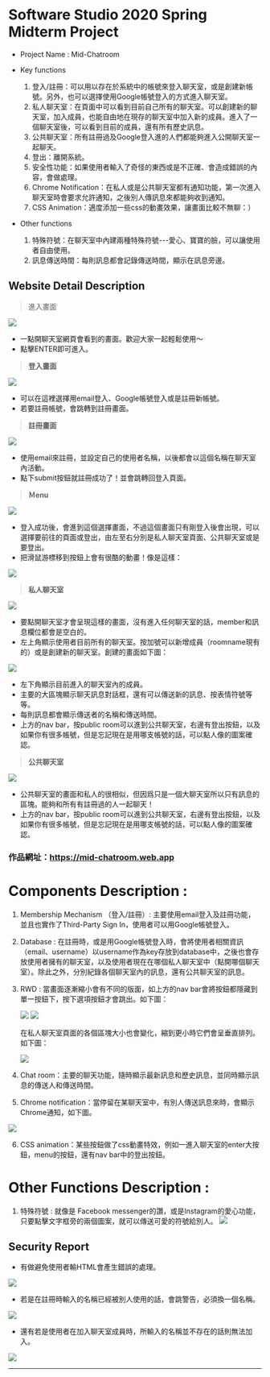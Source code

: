 # Software Studio 2020 Spring Midterm Project

* Project Name : Mid-Chatroom
* Key functions
    1. 登入/註冊：可以用以存在於系統中的帳號來登入聊天室，或是創建新帳號。另外，也可以選擇使用Google帳號登入的方式進入聊天室。
    2. 私人聊天室：在頁面中可以看到目前自己所有的聊天室。可以創建新的聊天室，加入成員，也能自由地在現存的聊天室中加入新的成員。進入了一個聊天室後，可以看到目前的成員，還有所有歷史訊息。
    3. 公共聊天室：所有註冊過及Google登入進的人們都能夠進入公開聊天室一起聊天。
    4. 登出：離開系統。
    5. 安全性功能：如果使用者輸入了奇怪的東西或是不正確、會造成錯誤的內容，會做處理。
    6. Chrome Notification：在私人或是公共聊天室都有通知功能，第一次進入聊天室時會要求允許通知，之後別人傳訊息來都能夠收到通知。
    7. CSS Animation：適度添加一些css的動畫效果，讓畫面比較不無聊：）

    
* Other functions
    1.  特殊符號：在聊天室中內建兩種特殊符號---愛心、寶寶的臉，可以讓使用者自由使用。
    2.  訊息傳送時間：每則訊息都會記錄傳送時間，顯示在訊息旁邊。
    

## Website Detail Description
> 進入畫面
> 
![](https://i.imgur.com/N47jE6E.png)

* 一點開聊天室網頁會看到的畫面。歡迎大家一起輕鬆使用～
* 點擊ENTER即可進入。


> **登入畫面**
> 
![](https://i.imgur.com/M2atQjC.png)

* 可以在這裡選擇用email登入、Google帳號登入或是註冊新帳號。
* 若要註冊帳號，會跳轉到註冊畫面。

> **註冊畫面**
> 
![](https://i.imgur.com/cWgq1WF.png)

* 使用email來註冊，並設定自己的使用者名稱，以後都會以這個名稱在聊天室內活動。
* 點下submit按鈕就註冊成功了！並會跳轉回登入頁面。


> **Ｍenu**
> 
![](https://i.imgur.com/tZK0d11.png)



* 登入成功後，會進到這個選擇畫面，不過這個畫面只有剛登入後會出現，可以選擇要前往的頁面或登出，由左至右分別是私人聊天室頁面、公共聊天室或是要登出。
* 把滑鼠游標移到按鈕上會有很酷的動畫！像是這樣：

![](https://i.imgur.com/NwsLIW5.png)

 

> **私人聊天室**
> 
![](https://i.imgur.com/u1H2nPX.png)

* 要點開聊天室才會呈現這樣的畫面，沒有進入任何聊天室的話，member和訊息欄位都會是空白的。
* 左上角顯示使用者目前所有的聊天室。按加號可以新增成員（roomname現有的）或是創建新的聊天室。創建的畫面如下圖：

![](https://i.imgur.com/6olMv1K.png)


* 左下角顯示目前進入的聊天室內的成員。
* 主要的大區塊顯示聊天訊息對話框，還有可以傳送新的訊息、按表情符號等等。
* 每則訊息都會顯示傳送者的名稱和傳送時間。
* 上方的nav bar，按public room可以進到公共聊天室，右邊有登出按鈕，以及如果你有很多帳號，但是忘記現在是用哪支帳號的話，可以點人像的圖案確認。

> **公共聊天室**
> 
![](https://i.imgur.com/15PKaUs.png)

* 公共聊天室的畫面和私人的很相似，但因爲只是一個大聊天室所以只有訊息的區塊。能夠和所有有註冊過的人一起聊天！
* 上方的nav bar，按public room可以進到公共聊天室，右邊有登出按鈕，以及如果你有很多帳號，但是忘記現在是用哪支帳號的話，可以點人像的圖案確認。



### 作品網址：https://mid-chatroom.web.app

# Components Description : 
1. Membership Mechanism	（登入/註冊）: 主要使用email登入及註冊功能，並且也實作了Third-Party Sign In，使用者可以用Google帳號登入。
   
2. Database : 在註冊時，或是用Google帳號登入時，會將使用者相關資訊（email、username）以username作為key存放到database中，之後也會存放使用者擁有的聊天室，以及使用者現在在哪個私人聊天室中（點開哪個聊天室）。除此之外，分別紀錄各個聊天室內的訊息，還有公共聊天室的訊息。
3. RWD : 當畫面逐漸縮小會有不同的版面，如上方的nav bar會將按鈕都隱藏到單一按鈕下，按下選項按鈕才會跳出。如下圖：

   ![](https://i.imgur.com/1Dzk77k.png)
   ![](https://i.imgur.com/58qBMIs.png)



   在私人聊天室頁面的各個區塊大小也會變化，縮到更小時它們會呈垂直排列。如下圖：
   
   ![](https://i.imgur.com/V2NcPNl.png)
   
   
4. Chat room：主要的聊天功能，隨時顯示最新訊息和歷史訊息，並同時顯示訊息的傳送人和傳送時間。
5.  Chrome notification：當停留在某聊天室中，有別人傳送訊息來時，會顯示Chrome通知，如下圖。

   ![](https://i.imgur.com/sHlfOxK.png)

6. CSS animation：某些按鈕做了css動畫特效，例如一進入聊天室的enter大按鈕，menu的按鈕，還有nav bar中的登出按鈕。


# Other Functions Description : 


1. 特殊符號 : 就像是 Facebook messenger的讚，或是Instagram的愛心功能，只要點擊文字框旁的兩個圖案，就可以傳送可愛的符號給別人。
![](https://i.imgur.com/SBPF1t2.png)


## Security Report

* 有做避免使用者輸HTML會產生錯誤的處理。

![](https://i.imgur.com/Z3C9gZt.png)


* 若是在註冊時輸入的名稱已經被別人使用的話，會跳警告，必須換一個名稱。

![](https://i.imgur.com/p50X71J.png)

* 還有若是使用者在加入聊天室成員時，所輸入的名稱並不存在的話則無法加入。

![](https://i.imgur.com/RNTkW9H.png)


---


